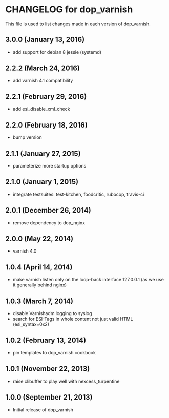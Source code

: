 # CHANGELOG for dop_varnish

This file is used to list changes made in each version of dop_varnish.

## 3.0.0  (January 13, 2016)

* add support for debian 8 jessie (systemd)

## 2.2.2 (March 24, 2016)

* add varnish 4.1 compatibility

## 2.2.1 (February 29, 2016)

* add esi_disable_xml_check

## 2.2.0  (February 18, 2016)

* bump version

## 2.1.1  (January 27, 2015)

* parameterize more startup options

## 2.1.0  (January 1, 2015)

* integrate testsuites: test-kitchen, foodcritic, rubocop, travis-ci

## 2.0.1  (December 26, 2014)

* remove dependency to dop_nginx

## 2.0.0  (May 22, 2014)

* varnish 4.0

## 1.0.4  (April 14, 2014)

* make varnish listen only on the loop-back interface 127.0.0.1 (as we use it generally behind nginx)

## 1.0.3  (March 7, 2014)

* disable Varnishadm logging to syslog
* search for ESI-Tags in whole content not just valid HTML (esi_syntax=0x2)

## 1.0.2  (February 13, 2014)

* pin templates to dop_varnish cookbook

## 1.0.1  (November 22, 2013)

* raise clibuffer to play well with nexcess_turpentine

## 1.0.0  (September 21, 2013)

* Initial release of dop_varnish
